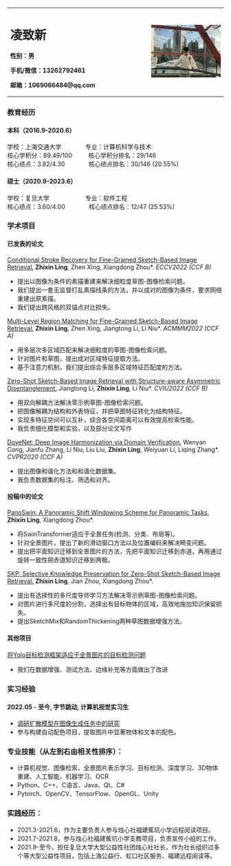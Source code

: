 <table border="0">
  <tr>
    <td width="65%">
      <h1>凌致新</h1>
     <p><b>性别：男</b></p>
      <p><b>手机/微信：13262792461</b></p>
      <p><b>邮箱：1069066484@qq.com</b></p>
    </td>
    <td width="35%">
      <img src="/onnet.jpg" width="100%">     
    </td>
  </tr>
</table>



### 教育经历
#### 本科（2016.9-2020.6）
学校：上海交通大学   &emsp; &emsp;  &nbsp; &nbsp; 专业：计算机科学与技术 <br/>
核心学积分：89.49/100 &emsp; &nbsp; &nbsp; 核心学积分排名：29/146  <br/>
核心绩点：3.82/4.30  &emsp; &emsp; &nbsp; &nbsp; 核心绩点排名：30/146 (20.55%)

#### 硕士（2020.9-2023.6）
学校：复旦大学      &emsp; &emsp;  &emsp;   &emsp;  &nbsp;  专业：软件工程 <br/>
核心绩点：3.60/4.00   &emsp; &emsp; &nbsp; &nbsp;  核心绩点排名：12/47 (25.53%) 


### 学术项目
#### 已发表的论文
[Conditional Stroke Recovery for Fine-Grained Sketch-Based Image Retrieval.](https://github.com/1069066484/PeronalOpenFiles/blob/main/%E9%99%84%E4%BB%B64-Conditional_Stroke_Recovery_for_Fine_Grained_Sketch_Based_Image_Retrieval.pdf) **Zhixin Ling**, Zhen Xing, Xiangdong Zhou*. *ECCV2022 (CCF B)*
 - 提出以图像为条件的素描重建来解决细粒度草图-图像检索问题。
 - 我们提出一套无监督打乱素描线条的方法，并以成对的图像为条件，要求网络重建出原素描。
 - 我们提出跨风格的双锚点对比损失。

 [Multi-Level Region Matching for Fine-Grained Sketch-Based Image Retrieval.](https://github.com/1069066484/PeronalOpenFiles/blob/main/%E9%99%84%E4%BB%B61-ACMMM2022_Multi_Level_Region_Matching_for_Fine_Grained_Sketch_Based_Image_Retrieval.pdf) **Zhixin Ling**, Zhen Xing, Jiangtong Li, Li Niu\*. *ACMMM2022 (CCF A)*
 - 用多层次多区域匹配来解决细粒度的草图-图像检索问题。
 - 针对图片和草图，提出成对区域特征提取方法。
 - 基于注意力机制，我们提出综合多层多区域特征匹配度的方法。
 
 [Zero-Shot Sketch-Based Image Retrieval with Structure-aware Asymmetric Disentanglement.](https://github.com/1069066484/PeronalOpenFiles/blob/main/%E9%99%84%E4%BB%B62-CVIU2022_Zero_Shot_Sketch_Based_Image_Retrieval_with_Structure_aware_Asymmetric_Disentanglement.pdf) Jiangtong Li, **Zhixin Ling**, Li Niu\*. *CVIU2022 (CCF B)*
 - 用双向解耦方法解决零示例草图-图像检索问题。
 - 把图像解耦为结构和外表特征，并把草图特征转化为结构特征。
 - 实现多特征空间可以互补，综合各空间距离可以有效提高检索性能。
 - 我负责细化模型和实验，以及部分论文写作
 
[DoveNet: Deep Image Harmonization via Domain Verification.](https://github.com/1069066484/PeronalOpenFiles/blob/main/%E9%99%84%E4%BB%B63-CVPR2020_DoveNet_Deep_Image_Harmonization_via_Domain_Verification.pdf) Wenyan Cong, Jianfu Zhang, Li Niu, Liu Liu, **Zhixin Ling**, Weiyuan Li, Liqing Zhang\*. *CVPR2020 (CCF A)*
 - 提出图像和谐化方法和和谐化数据集。
 - 我负责数据集的标注、筛选和对齐。

#### 投稿中的论文
[PanoSwin: A Panoramic Shift Windowing Scheme for Panoramic Tasks.](https://github.com/1069066484/PeronalOpenFiles/blob/main/%E9%99%84%E4%BB%B64-Conditional_Stroke_Recovery_for_Fine_Grained_Sketch_Based_Image_Retrieval.pdf) **Zhixin Ling**, Xiangdong Zhou*.
 - 将SwinTransformer适应于全景任务(检测、分类、布局等)。
 - 针对全景图片，提出了新的滑动窗口方法以及位置编码来解决畸变问题。
 - 提出把平面知识迁移到全景图片的方法，先把平面知识迁移到赤道，再用通过旋转一致性把赤道知识迁移到两极。

[SKP: Selective Knowledge Preservation for Zero-Shot Sketch-Based Image Retrieval.](https://github.com/1069066484/PeronalOpenFiles/blob/main/%E9%99%84%E4%BB%B66-Selective_Knowledge_Preservation_for_Zero_Shot_sketch_based_image_retrieval.pdf) **Zhixin Ling**, Jian Zhou, Xiangdong Zhou*.
 - 提出有选择性的多尺度导师学习方法解决零示例草图-图像检索问题。
 - 对图片进行多尺度的分割，选择出有目标物体的区域，高效地施加知识保留损失。
 - 提出SketchMix和RandomThickening两种草图数据增强方法。

#### 其他项目
[将Yolo目标检测框架适应于全景图片的目标检测问题](https://github.com/1069066484/PeronalOpenFiles/blob/main/%E9%99%84%E4%BB%B67-%E5%B0%86%E7%9B%AE%E6%A0%87%E6%A3%80%E6%B5%8B%E6%A1%86%E6%9E%B6%E9%80%82%E5%BA%94%E4%BA%8E%E5%85%A8%E6%99%AF%E5%9B%BE%E7%89%87%E7%9A%84%E7%9B%AE%E6%A0%87%E6%A3%80%E6%B5%8B%E9%97%AE%E9%A2%98.pptx)
 - 我们在数据增强、测试方法、边缘补充等方面做出了改进


### 实习经验
#### 2022.05 - 至今, 字节跳动, 计算机视觉实习生
 - [调研扩散模型在图像生成任务中的研究](https://github.com/1069066484/PeronalOpenFiles/blob/main/%E9%99%84%E4%BB%B68-A_Simple_Survey_on_Diffusion_Models_for_Image_Synthesis_Since_2020.pdf)
 - 参与构建自动配色项目，提取图片中显著物体和文本的配色。

### 专业技能（从左到右由相关性排序）：
 - 计算机视觉、图像检索、全景图片表示学习、目标检测、深度学习、3D物体重建、人工智能、机器学习、OCR
 - Python、C++、C语言、Java、Qt、C#
 - Pytorch、OpenCV、TensorFlow、OpenGL、Unity


### 实践经历：
 - 2021.3-2021.6，作为主要负责人参与烛心社福建蕉坑小学远程阅读项目。
 - 2021.7-2021.8，参与烛心社福建蕉坑小学支教项目，负责宣传小组的工作。
 - 2021.9-至今，担任复旦大学大型公益性社团烛心社社长，作为社长组织过多个等大型公益性项目，包括上海公益行、虹口社区服务、福建远程阅读等。

